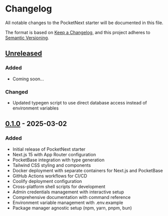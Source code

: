 # Changelog

All notable changes to the PocketNext starter will be documented in this file.

The format is based on [Keep a Changelog](https://keepachangelog.com/en/1.0.0/),
and this project adheres to [Semantic Versioning](https://semver.org/spec/v2.0.0.html).

## [Unreleased]

### Added
- Coming soon...

### Changed
- Updated typegen script to use direct database access instead of environment variables

## [0.1.0] - 2025-03-02

### Added
- Initial release of PocketNext starter
- Next.js 15 with App Router configuration
- PocketBase integration with type generation
- Tailwind CSS styling and components
- Docker deployment with separate containers for Next.js and PocketBase
- GitHub Actions workflows for CI/CD
- Coolify deployment configuration
- Cross-platform shell scripts for development
- Admin credentials management with interactive setup
- Comprehensive documentation with command reference
- Environment variable management with .env.example
- Package manager agnostic setup (npm, yarn, pnpm, bun)

[Unreleased]: https://github.com/kacperkwapisz/pocketnext/compare/v0.1.0...HEAD
[0.1.0]: https://github.com/kacperkwapisz/pocketnext/releases/tag/v0.1.0 